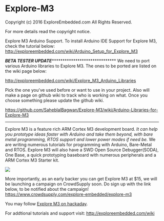 # Explore-M3

Copyright (c) 2016 ExploreEmbedded.com
All Rights Reserved.

For more details read the copyright notice. 

Explore M3 Arduino Support.
To install Arduino IDE Support for Explore M3, check the tutorial below:
http://exploreembedded.com/wiki/Arduino_Setup_for_Explore_M3

*******************************************BETA TESTER UPDATE*************************************************************************
We need to port various Arduino libraries to Explore M3. The ones to be ported are listed on the wiki
page below:

http://exploreembedded.com/wiki/Explore_M3_Arduino_Libraries 

Pick the one you've used before or want to use in your project. Also will make a page on github wiki to track who is working on what.
Once you choose something please update the github wiki.

https://github.com/SaheblalBagwan/Explore-M3/wiki/Arduino-Libraries-for-Explore-M3

**************************************************************************************************************************************

Explore M3 is a feature rich ARM Cortex M3 development board. *It can help you prototype ideas faster with Arduino and take them beyond, with bare metal programming, RTOS support and lower power modes if need be.*
We are writing numerous tutorials for programming with Arduino, Bare-Metal and RTOS. Explore M3 will also have a SWD Open Source Debugger(SODA), One Base, a quick prototyping baseboard with numerous peripherals and a  ARM Cortex M3 Starter kit.

![](http://exploreembedded.com/wiki/images/e/e5/Explore_M3_pinout_v1.0.jpg)

 

More importantly, as an early backer you can get Explore M3 at $15, we will be launching a campaign on CrowdSupply soon. Do sign up with the link below, to be notified about the campaign! 
https://www.crowdsupply.com/explore-embedded/explore-m3 



You may follow [Explore M3 on hackaday](https://hackaday.io/project/10711-explore-m3). 

For addtional tutorials and support visit:
http://exploreembedded.com/wiki 

